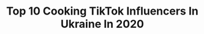 ---
title: Top 10 Cooking TikTok Influencers In Ukraine In 2020
description: >-
  Find top cooking TikTok influencers in Ukraine in 2020. Most popular hashtags: #food #pancake #shopping #tasty.
platform: TikTok
profiles:
  - username: "homecookingvideo"
    fullname: >-
      Home cooking
    location: "Ukraine"
    followers: 168946
    engagement: 1114
    commentsToLikes: 0.007592
    id: cka0kugryo6qi0i78phj56hil
    verified: false
    hashtags: "#pancake, #dates, #apple, #baunty"
  - username: "vkysnopolezno"
    fullname: >-
      Вкусно и полезно
    location: "Ukraine"
    followers: 107898
    engagement: 1619
    commentsToLikes: 0.004547
    id: ck8toyzwhok210j7801zauqef
    verified: false
    hashtags: "#avocado, #pie, #dessert, #potatoflower"
  - username: "mama_lida_"
    fullname: >-
      Мама Лида
    location: "Ukraine"
    followers: 86224
    engagement: 1044
    commentsToLikes: 0.004086
    id: ck8s5jxadg8w20j78q1izjo2z
    verified: false
    hashtags: "#decorations, #decoration, #pastry, #shopping"
  - username: "homecookingtop"
    fullname: >-
      Home cooking
    location: "Ukraine"
    followers: 54572
    engagement: 1028
    commentsToLikes: 0.004674
    id: ck9ngu28mfhc60j78qjx7n0cu
    verified: false
    hashtags: "#onionrings, #blueberry, #cookies, #pancakes"
  - username: "stopmotionkitchen"
    fullname: >-
      Stop Motion Kitchen
    location: "Ukraine"
    followers: 192395
    engagement: 823
    commentsToLikes: 0.001538
    id: cka0jb7c3ha0z0i784ibzgdch
    verified: false
    hashtags: "#magictrick, #louboutin, #happyeaster, #cake"
  - username: "new_inventions"
    fullname: >-
      New Inventions
    location: "Ukraine"
    followers: 38827
    engagement: 377
    commentsToLikes: 0.011747
    id: ck96jiskcoyre0j78nhuydpig
    verified: false
    hashtags: "#hotel, #secure, #weekend, #outlets"
  - username: "n.terletska"
    fullname: >-
      Natalia Terletska
    location: "Ukraine"
    followers: 1212529
    engagement: 358
    commentsToLikes: 0.010361
    id: ck7znzsthggeo0j782gpmog5o
    verified: false
    hashtags: "#trauma, #gasstaiton, #stretching, #fitgirls"
  - username: "bloggersawards"
    fullname: >-
      Bloggers Awards
    location: "Ukraine"
    followers: 20787
    engagement: 118
    commentsToLikes: 0.008387
    id: cka0jynggk5qu0i78ecov54r2
    verified: false
    hashtags: "#show, #photo, #beautiful, #doit"
  - username: "evaleksa"
    fullname: >-
      Evaleksa
    location: "Ukraine"
    followers: 29669
    engagement: 1685
    commentsToLikes: 0.028628
    id: ckac9cqzkg1fs0i78kcdeoq1f
    verified: false
    hashtags: "#morning"
---